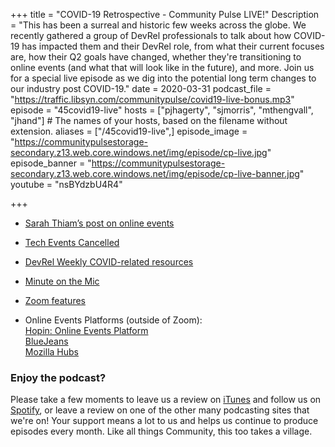 +++
title = "COVID-19 Retrospective - Community Pulse LIVE!"
Description = "This has been a surreal and historic few weeks across the globe. We recently gathered a group of DevRel professionals to talk about how COVID-19 has impacted them and their DevRel role, from what their current focuses are, how their Q2 goals have changed, whether they're transitioning to online events (and what that will look like in the future), and more. Join us for a special live episode as we dig into the potential long term changes to our industry post COVID-19."
date = 2020-03-31
podcast_file = "https://traffic.libsyn.com/communitypulse/covid19-live-bonus.mp3"
episode = "45covid19-live"
hosts = ["pjhagerty", "sjmorris", "mthengvall", "jhand"] # The names of your hosts, based on the filename without extension.
aliases = ["/45covid19-live",]
episode_image = "https://communitypulsestorage-secondary.z13.web.core.windows.net/img/episode/cp-live.jpg"
episode_banner = "https://communitypulsestorage-secondary.z13.web.core.windows.net/img/episode/cp-live-banner.jpg"
youtube = "nsBYdzbU4R4"

+++

* [Sarah Thiam’s post on online events](https://dev.to/truckerfling/community-management-in-a-crisis-coronavirus-lessons-part-2-6da)

* [Tech Events Cancelled](https://airtable.com/shrETNURgXNrGWbd8/tblc49hMMykARebo8?blocks=hide)

* [DevRel Weekly COVID-related resources](https://www.gettoby.com/p/t2cnftdvglsh)

* [Minute on the Mic](https://twitter.com/nimbinatus/status/1235936677929025538)

* [Zoom features](https://twitter.com/patrickdebois/status/1243108672269619200?s=20)

* Online Events Platforms (outside of Zoom):  
[Hopin: Online Events Platform](https://hopin.to/)  
[BlueJeans](http://bluejeans.com)  
[Mozilla Hubs](https://hubs.mozilla.com/#/)  



### Enjoy the podcast?
Please take a few moments to leave us a review on [iTunes](https://itunes.apple.com/us/podcast/community-pulse/id1218368182?mt=2) and follow us on [Spotify](https://open.spotify.com/show/3I7g5WfMSgpWu38zZMjet?si=565TMb81SaWwrJYbAIeOxQ), or leave a review on one of the other many podcasting sites that we're on! Your support means a lot to us and helps us continue to produce episodes every month. Like all things Community, this too takes a village.
